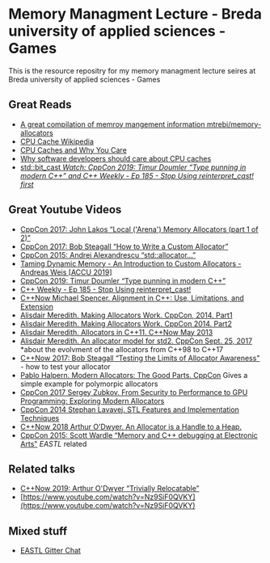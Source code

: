 # Memory Managment Lecture - Breda university of applied sciences - Games
This is the resource repositry for my memory managment lecture seires at Breda university of applied sciences - Games

## Great Reads

- [A great compilation of memroy mangement information mtrebi/memory-allocators](https://github.com/mtrebi/memory-allocators)
- [CPU Cache Wikipedia](https://en.wikipedia.org/wiki/CPU_cache)
- [CPU Caches and Why You Care](https://www.aristeia.com/TalkNotes/ACCU2011_CPUCaches.pdf)
- [Why software developers should care about CPU caches](https://medium.com/software-design/why-software-developers-should-care-about-cpu-caches-8da04355bb8a)
- [std::bit_cast *Watch: CppCon 2019: Timur Doumler “Type punning in modern C++” and C++ Weekly - Ep 185 - Stop Using reinterpret_cast! first*](https://en.cppreference.com/w/cpp/numeric/bit_cast)

## Great Youtube Videos

- [CppCon 2017: John Lakos “Local ('Arena') Memory Allocators (part 1 of 2)”](https://www.youtube.com/watch?v=nZNd5FjSquk)
- [CppCon 2017: Bob Steagall “How to Write a Custom Allocator”](https://www.youtube.com/watch?v=kSWfushlvB8)
- [CppCon 2015: Andrei Alexandrescu “std::allocator...”](https://www.youtube.com/watch?v=LIb3L4vKZ7U)
- [Taming Dynamic Memory - An Introduction to Custom Allocators - Andreas Weis [ACCU 2019]](https://www.youtube.com/watch?v=IGtKstxNe14)
- [CppCon 2019: Timur Doumler “Type punning in modern C++”](https://www.youtube.com/watch?v=_qzMpk-22cc)
- [C++ Weekly - Ep 185 - Stop Using reinterpret_cast!](https://www.youtube.com/watch?v=L06nbZXD2D0)
- [C++Now Michael Spencer. Alignment in C++: Use, Limitations, and Extension](https://youtu.be/uSZFrmhayIM)
- [Alisdair Meredith. Making Allocators Work. CppCon, 2014. Part1](http://youtu.be/YkiYOP3d64E)
- [Alisdair Meredith. Making Allocators Work. CppCon 2014. Part2](http://youtu.be/Q5kyiFevMJQ)
- [Alisdair Meredith. Allocators in C++11. C++Now May 2013](https://youtu.be/v7B_8IbHjxA)
- [Alisdair Meredith. An allocator model for std2. CppCon Sept. 25, 2017](https://youtu.be/oCi_QZ6K_qk) *about the evolvment of the allocators from C++98 to C++17
- [C++Now 2017: Bob Steagall “Testing the Limits of Allocator Awareness"](https://www.youtube.com/watch?v=fmJfKm9ano8&feature=youtu.be) - how to test your allocator
- [Pablo Halpern. Modern Allocators: The Good Parts. CppCon](https://youtu.be/v3dz-AKOVL8) Gives a simple example for polymorpic allocators
- [CppCon 2017 Sergey Zubkov. From Security to Performance to GPU Programming: Exploring Modern Allocators](https://youtu.be/HdQ4aOZyuHw)
- [CppCon 2014 Stephan Lavavej. STL Features and Implementation Techniques](https://youtu.be/dTeKf5Oek2c)
- [C++Now 2018 Arthur O’Dwyer. An Allocator is a Handle to a Heap.](https://youtu.be/0MdSJsCTRkY)
- [CppCon 2015: Scott Wardle “Memory and C++ debugging at Electronic Arts"](https://www.youtube.com/watch?v=8KIvWJUYbDA) *EASTL* related

## Related talks

- [C++Now 2019: Arthur O'Dwyer “Trivially Relocatable”](https://www.youtube.com/watch?v=SGdfPextuAU&t=312s)
- [https://www.youtube.com/watch?v=Nz9SiF0QVKY](https://www.youtube.com/watch?v=Nz9SiF0QVKY)

## Mixed stuff

- [EASTL Gitter Chat](https://gitter.im/electronicarts/EASTL)
